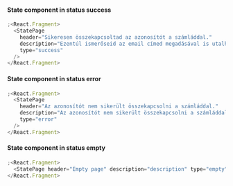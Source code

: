 #### State component in status success

```js
;<React.Fragment>
  <StatePage
    header="Sikeresen összekapcsoltad az azonosítót a számláddal."
    description="Ezentúl ismerőseid az email címed megadásával is utalhatnak pénzt a bankszámládra."
    type="success"
  />
</React.Fragment>
```

#### State component in status error

```js
;<React.Fragment>
  <StatePage
    header="Az azonosítót nem sikerült összekapcsolni a számláddal."
    description="Az azonosítót nem sikerült összekapcsolni a számláddal."
    type="error"
  />
</React.Fragment>
```

#### State component in status empty

```js
;<React.Fragment>
  <StatePage header="Empty page" description="description" type="empty" />
</React.Fragment>
```

